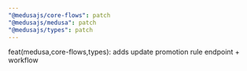 ```yaml
---
"@medusajs/core-flows": patch
"@medusajs/medusa": patch
"@medusajs/types": patch
---
```


feat(medusa,core-flows,types): adds update promotion rule endpoint + workflow
